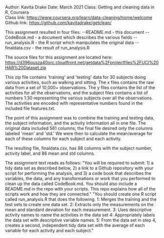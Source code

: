 Author: Kavita Drake
Date: March 2021
Class: Getting and cleaning data in R, Coursera\
Class link: https://www.coursera.org/learn/data-cleaning/home/welcome
Github link: https://github.com/kavitadrake/getclean/


This assignment resulted in four files:
--README.md - this document
--CodeBook.md - a document which describes the various fields
--run_analysis.R - the R script which manipulates the original data
--finaldata.csv - the result of run_analysis.R

The source files for this assignment are located here:
https://d396qusza40orc.cloudfront.net/getdata%2Fprojectfiles%2FUCI%20HAR%20Dataset.zip  

This zip file contains 'training' and 'testing' data for 30 subjects doing various
activities, such as walking and sitting. The x files contains the raw data from a set
of 10,000+ observations. The y files contains the list of the activities for all the 
observations, and the subject files contains a list of numbers 1:30 representing the
various subjects over all the observations. The activities are encoded with representative
numbers found in the included file features.txt.

The point of this assignment was to combine the training and testing data, the subject
information, and the activity information all in one file. The original data included
561 columns; the final file desired only the columns labeled 'mean' and 'std.' We were
then to calculate the mean/average for each of these columns for each subject and each
activity. 

The resulting file, finaldata.csv, has 88 columns with the subject number, activity
label, and 86 mean and std columns. 

The assignment text reads as follows:
"You will be required to submit: 1) a tidy data set as described below, 2) a link to a Github repository with your script for performing the analysis, and 3) a code book that describes the variables, the data, and any transformations or work that you performed to clean up the data called CodeBook.md. You should also include a README.md in the repo with your scripts. This repo explains how all of the scripts work and how they are connected."
"You should create one R script called run_analysis.R that does the following. 
1: Merges the training and the test sets to create one data set.
2: Extracts only the measurements on the mean and standard deviation for each measurement. 
3: Uses descriptive activity names to name the activities in the data set
4: Appropriately labels the data set with descriptive variable names. 
5: From the data set in step 4, creates a second, independent tidy data set with the average of each variable for each activity and each subject."
